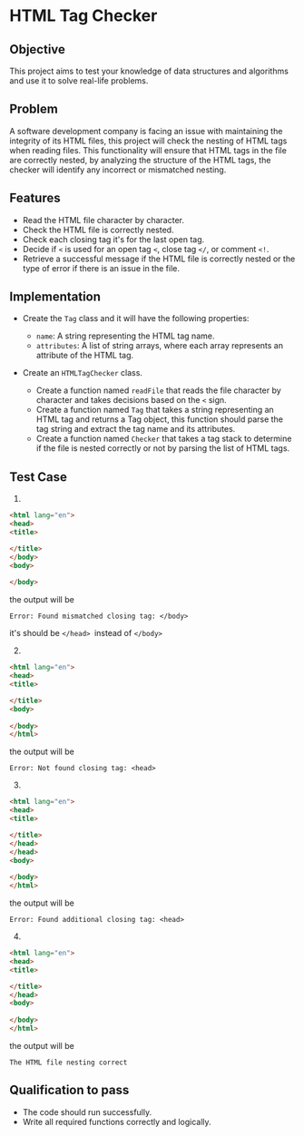 # HTML Tag Checker


## Objective

This project aims to test your knowledge of data structures and algorithms and use it to solve real-life problems.

 
## Problem

A software development company is facing an issue with maintaining the integrity of its HTML files, this project will check the nesting of HTML tags when reading files.
This functionality will ensure that HTML tags in the file are correctly nested, by analyzing the structure of the HTML tags, the checker will identify any incorrect or mismatched nesting.


## Features
* Read the HTML file character by character.
* Check the HTML file is correctly nested.
* Check each closing tag it's for the last open tag.
* Decide if `<` is used for an open tag `<`, close tag `</`, or comment `<!`.
* Retrieve a successful message if the HTML file is correctly nested or the type of error if there is an issue in the file.
  
## Implementation

* Create the `Tag` class and it will have the following properties:
  * `name`: A string representing the HTML tag name.
  * `attributes`: A list of string arrays, where each array represents an attribute of the HTML tag.

* Create an `HTMLTagChecker` class.
   * Create a function named `readFile` that reads the file character by character and takes decisions based on the `<` sign.
   * Create a function named `Tag` that takes a string representing an HTML tag and returns a Tag object, this function should parse the tag string and extract the tag name and its 
    attributes.
   * Create a function named `Checker` that takes a tag stack to determine if the file is nested correctly or not by parsing the list of HTML tags.



## Test Case
1.
```HTML
<html lang="en">
<head>
<title>

</title>
</body>
<body>
      
</body>

```

the output will be 
```
Error: Found mismatched closing tag: </body>
```
it's should be `</head> `instead of `</body>`

2. 
```HTML
<html lang="en">
<head>
<title>

</title>
<body>
      
</body>
</html>
```

the output will be 

```
Error: Not found closing tag: <head>
```

3.
```HTML
<html lang="en">
<head>
<title>

</title>
</head>
</head>
<body>
      
</body>
</html>

```

the output will be 

```
Error: Found additional closing tag: <head>
```
4.
```HTML
<html lang="en">
<head>
<title>

</title>
</head>
<body>
      
</body>
</html>
```

the output will be 

```
The HTML file nesting correct
```

## Qualification to pass

 * The code should run successfully.
 * Write all required functions correctly and logically.
